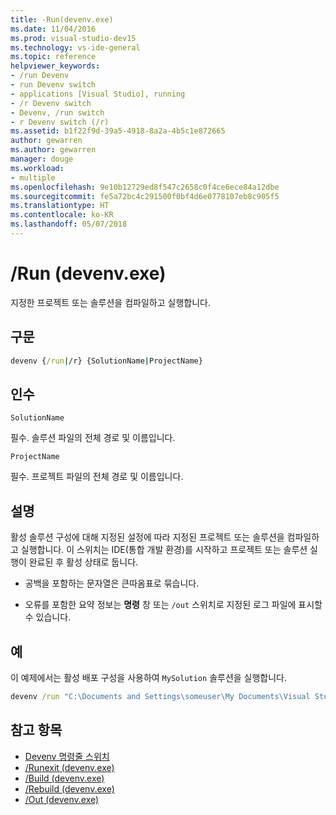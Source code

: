 ```yaml
---
title: -Run(devenv.exe)
ms.date: 11/04/2016
ms.prod: visual-studio-dev15
ms.technology: vs-ide-general
ms.topic: reference
helpviewer_keywords:
- /run Devenv
- run Devenv switch
- applications [Visual Studio], running
- /r Devenv switch
- Devenv, /run switch
- r Devenv switch (/r)
ms.assetid: b1f22f9d-39a5-4918-8a2a-4b5c1e872665
author: gewarren
ms.author: gewarren
manager: douge
ms.workload:
- multiple
ms.openlocfilehash: 9e10b12729ed8f547c2658c0f4ce6ece84a12dbe
ms.sourcegitcommit: fe5a72bc4c291500f0bf4d6e0778107eb8c905f5
ms.translationtype: HT
ms.contentlocale: ko-KR
ms.lasthandoff: 05/07/2018
---
```

# <a name="run-devenvexe"></a>/Run (devenv.exe)
지정한 프로젝트 또는 솔루션을 컴파일하고 실행합니다.

## <a name="syntax"></a>구문

```cmd
devenv {/run|/r} {SolutionName|ProjectName}
```

## <a name="arguments"></a>인수
 `SolutionName`

 필수. 솔루션 파일의 전체 경로 및 이름입니다.

 `ProjectName`

 필수. 프로젝트 파일의 전체 경로 및 이름입니다.

## <a name="remarks"></a>설명
 활성 솔루션 구성에 대해 지정된 설정에 따라 지정된 프로젝트 또는 솔루션을 컴파일하고 실행합니다. 이 스위치는 IDE(통합 개발 환경)를 시작하고 프로젝트 또는 솔루션 실행이 완료된 후 활성 상태로 둡니다.

-   공백을 포함하는 문자열은 큰따옴표로 묶습니다.

-   오류를 포함한 요약 정보는 **명령** 창 또는 `/out` 스위치로 지정된 로그 파일에 표시할 수 있습니다.

## <a name="example"></a>예
 이 예제에서는 활성 배포 구성을 사용하여 `MySolution` 솔루션을 실행합니다.

```cmd
devenv /run "C:\Documents and Settings\someuser\My Documents\Visual Studio\Projects\MySolution\MySolution.sln"
```

## <a name="see-also"></a>참고 항목

- [Devenv 명령줄 스위치](../../ide/reference/devenv-command-line-switches.md)
- [/Runexit (devenv.exe)](../../ide/reference/runexit-devenv-exe.md)
- [/Build (devenv.exe)](../../ide/reference/build-devenv-exe.md)
- [/Rebuild (devenv.exe)](../../ide/reference/rebuild-devenv-exe.md)
- [/Out (devenv.exe)](../../ide/reference/out-devenv-exe.md)